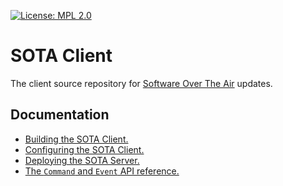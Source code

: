 [![License: MPL 2.0](https://img.shields.io/badge/License-MPL%202.0-brightgreen.svg)](https://opensource.org/licenses/MPL-2.0)

# SOTA Client

The client source repository for [Software Over The Air](http://advancedtelematic.github.io/rvi_sota_server/) updates.

## Documentation

* [Building the SOTA Client.](http://advancedtelematic.github.io/rvi_sota_server/cli/building-the-sota-client.html)
* [Configuring the SOTA Client.](http://advancedtelematic.github.io/rvi_sota_server/cli/client-startup-and-configuration.html)
* [Deploying the SOTA Server.](http://advancedtelematic.github.io/rvi_sota_server/doc/deployment-with-dockercompose.html)
* [The `Command` and `Event` API reference.](http://advancedtelematic.github.io/rvi_sota_server/cli/client-commands-and-events-reference.html)
